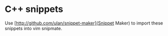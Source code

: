 # C++ snippets

Use [http://github.com/ulan/snippet-maker](Snippet Maker) to import these snippets into vim snipmate.

